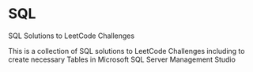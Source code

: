 # SQL
 SQL Solutions to LeetCode Challenges
 
 This is a collection of SQL solutions to LeetCode Challenges including to create necessary Tables in Microsoft SQL Server Management Studio
